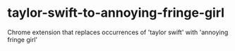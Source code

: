 taylor-swift-to-annoying-fringe-girl
=============

Chrome extension that replaces occurrences of 'taylor swift' with 'annoying fringe girl'
